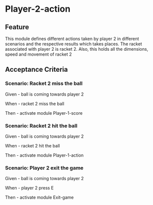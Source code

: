 # Player-2-action

## Feature

This module defines different actions taken by player 2 in different scenarios
and the respective results which takes places.
The racket associated with player 2 is racket 2.
Also, this holds all the dimensions, speed and movement of racket 2

## Acceptance Criteria

### Scenario: Racket 2 miss the ball

  Given - ball is coming towards player 2

  When - racket 2 miss the ball

  Then - activate module Player-1-score
  
### Scenario: Racket 2 hit the ball

  Given - ball is coming towards player 2

  When - racket 2 hit the ball

  Then - activate module Player-1-action
  
### Scenario: Player 2 exit the game

  Given - ball is coming towards player 2

  When - player 2 press E
  
  Then - activate module Exit-game
